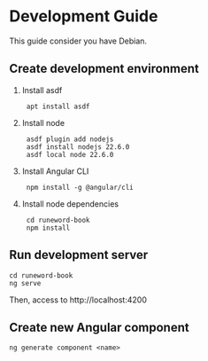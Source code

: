 # Development Guide

This guide consider you have Debian.

## Create development environment

1. Install asdf

        apt install asdf

1. Install node

        asdf plugin add nodejs
        asdf install nodejs 22.6.0
        asdf local node 22.6.0

1. Install Angular CLI

        npm install -g @angular/cli

1. Install node dependencies

        cd runeword-book
        npm install

## Run development server

    cd runeword-book
    ng serve

Then, access to http://localhost:4200

## Create new Angular component

    ng generate component <name>
